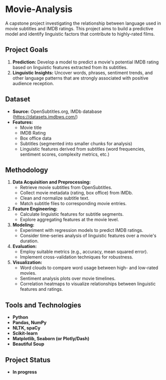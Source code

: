 # Movie-Analysis

A capstone project investigating the relationship between language used in movie subtitles and IMDB ratings. This project aims to build a predictive model and identify linguistic factors that contribute to highly-rated films.

## Project Goals

1. **Prediction:** Develop a model to predict a movie's potential IMDB rating based on linguistic features extracted from its subtitles.
2. **Linguistic Insights:** Uncover words, phrases, sentiment trends, and other language patterns that are strongly associated with positive audience reception.

## Dataset

* **Source:** OpenSubtitles.org, IMDb database (<https://datasets.imdbws.com/>)
* **Features:**
  * Movie title
  * IMDB Rating
  * Box office data
  * Subtitles (segmented into smaller chunks for analysis)
  * Linguistic features derived from subtitles (word frequencies, sentiment scores, complexity metrics, etc.)

## Methodology

1. **Data Acquisition and Preprocessing:**
    * Retrieve movie subtitles from OpenSubtitles.
    * Collect movie metadata (rating, box office) from IMDb.
    * Clean and normalize subtitle text.
    * Match subtitle files to corresponding movie entries.
2. **Feature Engineering:**
    * Calculate linguistic features for subtitle segments.
    * Explore aggregating features at the movie level.
3. **Modeling:**
    * Experiment with regression models to predict IMDB ratings.
    * Consider time-series analysis of linguistic features over a movie's duration.
4. **Evaluation:**
    * Employ suitable metrics (e.g., accuracy, mean squared error).
    * Implement cross-validation techniques for robustness.
5. **Visualization:**
    * Word clouds to compare word usage between high- and low-rated movies.
    * Sentiment analysis plots over movie timelines.
    * Correlation heatmaps to visualize relationships between linguistic features and ratings.

## Tools and Technologies

* **Python**
* **Pandas, NumPy**
* **NLTK, spaCy**
* **Scikit-learn**
* **Matplotlib, Seaborn (or Plotly/Dash)**
* **Beautiful Soup**

## Project Status

* **In progress**
